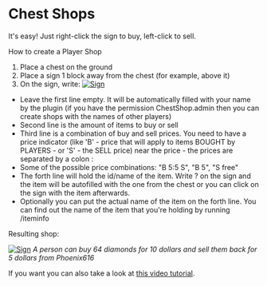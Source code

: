 # Chest Shops

It's easy! Just right-click the sign to buy, left-click to sell.

How to create a Player Shop

1. Place a chest on the ground
2. Place a sign 1 block away from the chest (for example, above it)
3. On the sign, write:
[![Sign](https://cdn-raw.modrinth.com/data/QI2CAnAl/images/f6fb7818af0689d133f53b3c24fab7ec9c91a4b2.gif)](https://cdn-raw.modrinth.com/data/QI2CAnAl/images/f6fb7818af0689d133f53b3c24fab7ec9c91a4b2.gif)

* Leave the first line empty. It will be automatically filled with your name by the plugin (if you have the permission ChestShop.admin then you can create shops with the names of other players)
* Second line is the amount of items to buy or sell
* Third line is a combination of buy and sell prices. You need to have a price indicator (like 'B' - price that will apply to items BOUGHT by PLAYERS - or 'S' - the SELL price) near the price - the prices are separated by a colon :
* Some of the possible price combinations: "B 5:5 S", "B 5", "S free"
* The forth line will hold the id/name of the item. Write ? on the sign and the item will be autofilled with the one from the chest or you can click on the sign with the item afterwards.
* Optionally you can put the actual name of the item on the forth line. You can find out the name of the item that you're holding by running /iteminfo

Resulting shop:

[![Sign](https://cdn-raw.modrinth.com/data/QI2CAnAl/images/a0bb9d3a3154dc2935862614279f405a5f483ca3.gif)](https://cdn-raw.modrinth.com/data/QI2CAnAl/images/a0bb9d3a3154dc2935862614279f405a5f483ca3.gif)
*A person can buy 64 diamonds for 10 dollars and sell them back for 5 dollars from Phoenix616*

If you want you can also take a look at [this video tutorial](https://youtu.be/Zap3snBb5Fw?t=628).​
